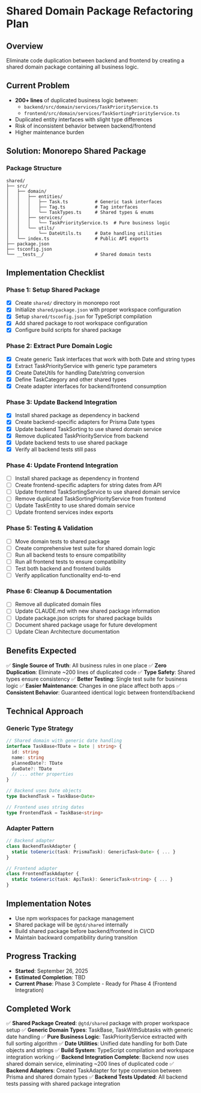 # Shared Domain Package Refactoring Plan

## Overview
Eliminate code duplication between backend and frontend by creating a shared domain package containing all business logic.

## Current Problem
- **200+ lines** of duplicated business logic between:
  - `backend/src/domain/services/TaskPriorityService.ts`
  - `frontend/src/domain/services/TaskSortingPriorityService.ts`
- Duplicated entity interfaces with slight type differences
- Risk of inconsistent behavior between backend/frontend
- Higher maintenance burden

## Solution: Monorepo Shared Package

### Package Structure
```
shared/
├── src/
│   ├── domain/
│   │   ├── entities/
│   │   │   ├── Task.ts          # Generic task interfaces
│   │   │   ├── Tag.ts           # Tag interfaces
│   │   │   └── TaskTypes.ts     # Shared types & enums
│   │   ├── services/
│   │   │   └── TaskPriorityService.ts  # Pure business logic
│   │   └── utils/
│   │       └── DateUtils.ts     # Date handling utilities
│   └── index.ts                 # Public API exports
├── package.json
├── tsconfig.json
└── __tests__/                   # Shared domain tests
```

## Implementation Checklist

### Phase 1: Setup Shared Package
- [x] Create `shared/` directory in monorepo root
- [x] Initialize `shared/package.json` with proper workspace configuration
- [x] Setup `shared/tsconfig.json` for TypeScript compilation
- [x] Add shared package to root workspace configuration
- [x] Configure build scripts for shared package

### Phase 2: Extract Pure Domain Logic
- [x] Create generic Task interfaces that work with both Date and string types
- [x] Extract TaskPriorityService with generic type parameters
- [x] Create DateUtils for handling Date/string conversion
- [x] Define TaskCategory and other shared types
- [x] Create adapter interfaces for backend/frontend consumption

### Phase 3: Update Backend Integration
- [x] Install shared package as dependency in backend
- [x] Create backend-specific adapters for Prisma Date types
- [x] Update backend TaskSorting to use shared domain service
- [x] Remove duplicated TaskPriorityService from backend
- [x] Update backend tests to use shared package
- [x] Verify all backend tests still pass

### Phase 4: Update Frontend Integration
- [ ] Install shared package as dependency in frontend
- [ ] Create frontend-specific adapters for string dates from API
- [ ] Update frontend TaskSortingService to use shared domain service
- [ ] Remove duplicated TaskSortingPriorityService from frontend
- [ ] Update TaskEntity to use shared domain service
- [ ] Update frontend services index exports

### Phase 5: Testing & Validation
- [ ] Move domain tests to shared package
- [ ] Create comprehensive test suite for shared domain logic
- [ ] Run all backend tests to ensure compatibility
- [ ] Run all frontend tests to ensure compatibility
- [ ] Test both backend and frontend builds
- [ ] Verify application functionality end-to-end

### Phase 6: Cleanup & Documentation
- [ ] Remove all duplicated domain files
- [ ] Update CLAUDE.md with new shared package information
- [ ] Update package.json scripts for shared package builds
- [ ] Document shared package usage for future development
- [ ] Update Clean Architecture documentation

## Benefits Expected
✅ **Single Source of Truth**: All business rules in one place
✅ **Zero Duplication**: Eliminate ~200 lines of duplicated code
✅ **Type Safety**: Shared types ensure consistency
✅ **Better Testing**: Single test suite for business logic
✅ **Easier Maintenance**: Changes in one place affect both apps
✅ **Consistent Behavior**: Guaranteed identical logic between frontend/backend

## Technical Approach

### Generic Type Strategy
```typescript
// Shared domain with generic date handling
interface TaskBase<TDate = Date | string> {
  id: string
  name: string
  plannedDate?: TDate
  dueDate?: TDate
  // ... other properties
}

// Backend uses Date objects
type BackendTask = TaskBase<Date>

// Frontend uses string dates
type FrontendTask = TaskBase<string>
```

### Adapter Pattern
```typescript
// Backend adapter
class BackendTaskAdapter {
  static toGeneric(task: PrismaTask): GenericTask<Date> { ... }
}

// Frontend adapter
class FrontendTaskAdapter {
  static toGeneric(task: ApiTask): GenericTask<string> { ... }
}
```

## Implementation Notes
- Use npm workspaces for package management
- Shared package will be `@gtd/shared` internally
- Build shared package before backend/frontend in CI/CD
- Maintain backward compatibility during transition

## Progress Tracking
- **Started**: September 26, 2025
- **Estimated Completion**: TBD
- **Current Phase**: Phase 3 Complete - Ready for Phase 4 (Frontend Integration)

## Completed Work
✅ **Shared Package Created**: `@gtd/shared` package with proper workspace setup
✅ **Generic Domain Types**: TaskBase, TaskWithSubtasks with generic date handling
✅ **Pure Business Logic**: TaskPriorityService extracted with full sorting algorithm
✅ **Date Utilities**: Unified date handling for both Date objects and strings
✅ **Build System**: TypeScript compilation and workspace integration working
✅ **Backend Integration Complete**: Backend now uses shared domain service, eliminating ~200 lines of duplicated code
✅ **Backend Adapters**: Created TaskAdapter for type conversion between Prisma and shared domain types
✅ **Backend Tests Updated**: All backend tests passing with shared package integration